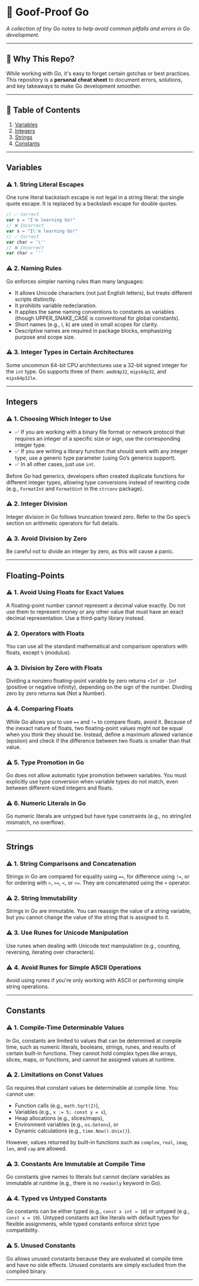
# 📒 Goof-Proof Go

*A collection of tiny Go notes to help avoid common pitfalls and errors in Go development.*

---

## 📌 Why This Repo?
While working with Go, it's easy to forget certain gotchas or best practices. This repository is a **personal cheat sheet** to document errors, solutions, and key takeaways to make Go development smoother.

---

## 📖 Table of Contents
1. [Variables](#variables)
2. [Integers](#integers)
3. [Strings](#strings)
4. [Constants](#constants)

---

## Variables

### ⚠️ 1. String Literal Escapes
One rune literal backslash escape is not legal in a string literal: the single quote escape. It is replaced by a backslash escape for double quotes.
```go
// ✅ Correct
var s = "I'm learning Go!"
// ❌ Incorrect
var s = "I\'m learning Go!"
// ✅ Correct
var char = '\''
// ❌ Incorrect
var char = '''
```

### ⚠️ 2. Naming Rules
Go enforces simpler naming rules than many languages:
- It allows Unicode characters (not just English letters), but treats different scripts distinctly.
- It prohibits variable redeclaration.
- It applies the same naming conventions to constants as variables (though UPPER_SNAKE_CASE is conventional for global constants).
- Short names (e.g., i, k) are used in small scopes for clarity.
- Descriptive names are required in package blocks, emphasizing purpose and scope size.

### ⚠️ 3. Integer Types in Certain Architectures
Some uncommon 64-bit CPU architectures use a 32-bit signed integer for the `int` type. Go supports three of them: `amd64p32`, `mips64p32`, and `mips64p32le`.

---

## Integers

### ⚠️ 1. Choosing Which Integer to Use

- ✅ If you are working with a binary file format or network protocol that requires an integer of a specific size or sign, use the corresponding integer type.
- ✅ If you are writing a library function that should work with any integer type, use a generic type parameter (using Go’s generics support).
- ✅ In all other cases, just use `int`.

Before Go had generics, developers often created duplicate functions for different integer types, allowing type conversions instead of rewriting code (e.g., `FormatInt` and `FormatUint` in the `strconv` package).

### ⚠️ 2. Integer Division
Integer division in Go follows truncation toward zero. Refer to the Go spec’s section on arithmetic operators for full details.

### ⚠️ 3. Avoid Division by Zero
Be careful not to divide an integer by zero, as this will cause a panic.

---

## Floating-Points

### ⚠️ 1. Avoid Using Floats for Exact Values
A floating-point number cannot represent a decimal value exactly. Do not use them to represent money or any other value that must have an exact decimal representation. Use a third-party library instead.

### ⚠️ 2. Operators with Floats
You can use all the standard mathematical and comparison operators with floats, except `%` (modulus).

### ⚠️ 3. Division by Zero with Floats
Dividing a nonzero floating-point variable by zero returns `+Inf` or `-Inf` (positive or negative infinity), depending on the sign of the number. Dividing zero by zero returns `NaN` (Not a Number).

### ⚠️ 4. Comparing Floats
While Go allows you to use `==` and `!=` to compare floats, avoid it. Because of the inexact nature of floats, two floating-point values might not be equal when you think they should be. Instead, define a maximum allowed variance (epsilon) and check if the difference between two floats is smaller than that value.

### ⚠️ 5. Type Promotion in Go
Go does not allow automatic type promotion between variables. You must explicitly use type conversion when variable types do not match, even between different-sized integers and floats.

### ⚠️ 6. Numeric Literals in Go
Go numeric literals are untyped but have type constraints (e.g., no string/int mismatch, no overflow).

---

## Strings

### ⚠️ 1. String Comparisons and Concatenation
Strings in Go are compared for equality using `==`, for difference using `!=`, or for ordering with `>`, `>=`, `<`, or `<=`. They are concatenated using the `+` operator.

### ⚠️ 2. String Immutability
Strings in Go are immutable. You can reassign the value of a string variable, but you cannot change the value of the string that is assigned to it.

### ⚠️ 3. Use Runes for Unicode Manipulation
Use runes when dealing with Unicode text manipulation (e.g., counting, reversing, iterating over characters).

### ⚠️ 4. Avoid Runes for Simple ASCII Operations
Avoid using runes if you're only working with ASCII or performing simple string operations.

---

## Constants

### ⚠️ 1. Compile-Time Determinable Values
In Go, constants are limited to values that can be determined at compile time, such as numeric literals, booleans, strings, runes, and results of certain built-in functions. They cannot hold complex types like arrays, slices, maps, or functions, and cannot be assigned values at runtime.

### ⚠️ 2. Limitations on Const Values
Go requires that constant values be determinable at compile time. You cannot use:
- Function calls (e.g., `math.Sqrt(2)`),
- Variables (e.g., `x := 5; const y = x`),
- Heap allocations (e.g., slices/maps),
- Environment variables (e.g., `os.Getenv`), or
- Dynamic calculations (e.g., `time.Now().Unix()`).

However, values returned by built-in functions such as `complex`, `real`, `imag`, `len`, and `cap` are allowed.

### ⚠️ 3. Constants Are Immutable at Compile Time
Go constants give names to literals but cannot declare variables as immutable at runtime (e.g., there is no `readonly` keyword in Go).

### ⚠️ 4. Typed vs Untyped Constants
Go constants can be either typed (e.g., `const x int = 10`) or untyped (e.g., `const x = 10`). Untyped constants act like literals with default types for flexible assignments, while typed constants enforce strict type compatibility.

### ⚠️ 5. Unused Constants
Go allows unused constants because they are evaluated at compile time and have no side effects. Unused constants are simply excluded from the compiled binary.

---

